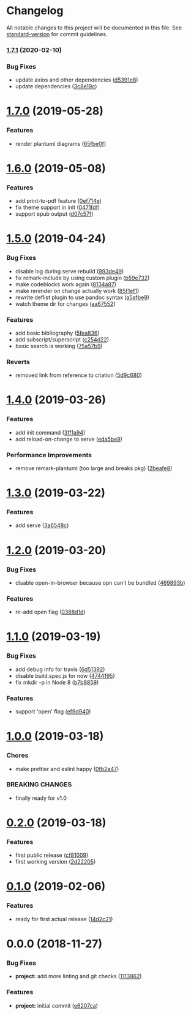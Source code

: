 # Changelog

All notable changes to this project will be documented in this file. See [standard-version](https://github.com/conventional-changelog/standard-version) for commit guidelines.

### [1.7.1](https://github.com/Symbitic/markbook/compare/v1.7.0...v1.7.1) (2020-02-10)


### Bug Fixes

* update axios and other dependencies ([d5391e8](https://github.com/Symbitic/markbook/commit/d5391e87c2a789c1b358a1b53a8fbc0369681df1))
* update dependencies ([3c8e19c](https://github.com/Symbitic/markbook/commit/3c8e19ce10fce87f25b2f7a35325df110c3dca5f))

<a name="1.7.0"></a>
# [1.7.0](https://github.com/Symbitic/markbook/compare/v1.6.0...v1.7.0) (2019-05-28)


### Features

* render plantuml diagrams ([65fbe0f](https://github.com/Symbitic/markbook/commit/65fbe0f))



<a name="1.6.0"></a>
# [1.6.0](https://github.com/Symbitic/markbook/compare/v1.5.0...v1.6.0) (2019-05-08)


### Features

* add print-to-pdf feature ([0ef714e](https://github.com/Symbitic/markbook/commit/0ef714e))
* fix theme support in init ([0471fdf](https://github.com/Symbitic/markbook/commit/0471fdf))
* support epub output ([d07c57f](https://github.com/Symbitic/markbook/commit/d07c57f))



<a name="1.5.0"></a>
# [1.5.0](https://github.com/Symbitic/markbook/compare/v1.4.0...v1.5.0) (2019-04-24)


### Bug Fixes

* disable log during serve rebuild ([993de49](https://github.com/Symbitic/markbook/commit/993de49))
* fix remark-include by using custom plugin ([b59e732](https://github.com/Symbitic/markbook/commit/b59e732))
* make codeblocks work again ([8134a87](https://github.com/Symbitic/markbook/commit/8134a87))
* make rerender on change actually work ([85f1ef1](https://github.com/Symbitic/markbook/commit/85f1ef1))
* rewrite deflist plugin to use pandoc syntax ([a5afbe9](https://github.com/Symbitic/markbook/commit/a5afbe9))
* watch theme dir for changes ([aa67552](https://github.com/Symbitic/markbook/commit/aa67552))


### Features

* add basic bibliography ([5fea836](https://github.com/Symbitic/markbook/commit/5fea836))
* add subscript/superscript ([c254d22](https://github.com/Symbitic/markbook/commit/c254d22))
* basic search is working ([75a57b9](https://github.com/Symbitic/markbook/commit/75a57b9))


### Reverts

* removed link from reference to citation ([5d9c680](https://github.com/Symbitic/markbook/commit/5d9c680))



<a name="1.4.0"></a>
# [1.4.0](https://github.com/Symbitic/markbook/compare/v1.3.0...v1.4.0) (2019-03-26)


### Features

* add init command ([3ff1a94](https://github.com/Symbitic/markbook/commit/3ff1a94))
* add reload-on-change to serve ([eda5be9](https://github.com/Symbitic/markbook/commit/eda5be9))


### Performance Improvements

* remove remark-plantuml (too large and breaks pkg) ([2beafe8](https://github.com/Symbitic/markbook/commit/2beafe8))



<a name="1.3.0"></a>
# [1.3.0](https://github.com/Symbitic/markbook/compare/v1.2.0...v1.3.0) (2019-03-22)

### Features

* add serve ([3a6548c](https://github.com/Symbitic/markbook/commit/3a6548c))

<a name="1.2.0"></a>

# [1.2.0](https://github.com/Symbitic/markbook/compare/v1.1.0...v1.2.0) (2019-03-20)

### Bug Fixes

* disable open-in-browser because opn can't be bundled ([469893b](https://github.com/Symbitic/markbook/commit/469893b))

### Features

* re-add open flag ([0388d1d](https://github.com/Symbitic/markbook/commit/0388d1d))

<a name="1.1.0"></a>

# [1.1.0](https://github.com/Symbitic/markbook/compare/v1.0.0...v1.1.0) (2019-03-19)

### Bug Fixes

* add debug info for travis ([6d51392](https://github.com/Symbitic/markbook/commit/6d51392))
* disable build.spec.js for now ([4744195](https://github.com/Symbitic/markbook/commit/4744195))
* fix mkdir -p in Node 8 ([b7b8859](https://github.com/Symbitic/markbook/commit/b7b8859))

### Features

* support 'open' flag ([ef9d940](https://github.com/Symbitic/markbook/commit/ef9d940))

<a name="1.0.0"></a>

# [1.0.0](https://github.com/Symbitic/markbook/compare/v0.2.0...v1.0.0) (2019-03-18)

### Chores

* make prettier and eslint happy ([0fb2a47](https://github.com/Symbitic/markbook/commit/0fb2a47))

### BREAKING CHANGES

* finally ready for v1.0

<a name="0.2.0"></a>

# [0.2.0](https://github.com/Symbitic/markbook/compare/v0.1.0...v0.2.0) (2019-03-18)

### Features

* first public release ([cf81009](https://github.com/Symbitic/markbook/commit/cf81009))
* first working version ([2d22205](https://github.com/Symbitic/markbook/commit/2d22205))

<a name="0.1.0"></a>

# [0.1.0](https://github.com/Symbitic/markbook/compare/v0.0.0...v0.1.0) (2019-02-06)

### Features

* ready for first actual release ([14d2c21](https://github.com/Symbitic/markbook/commit/14d2c21))

<a name="0.0.0"></a>

# 0.0.0 (2018-11-27)

### Bug Fixes

* **project:** add more linting and git checks ([1113862](https://github.com/Symbitic/markbook/commit/1113862))

### Features

* **project:** initial commit ([e6207ca](https://github.com/Symbitic/markbook/commit/e6207ca))